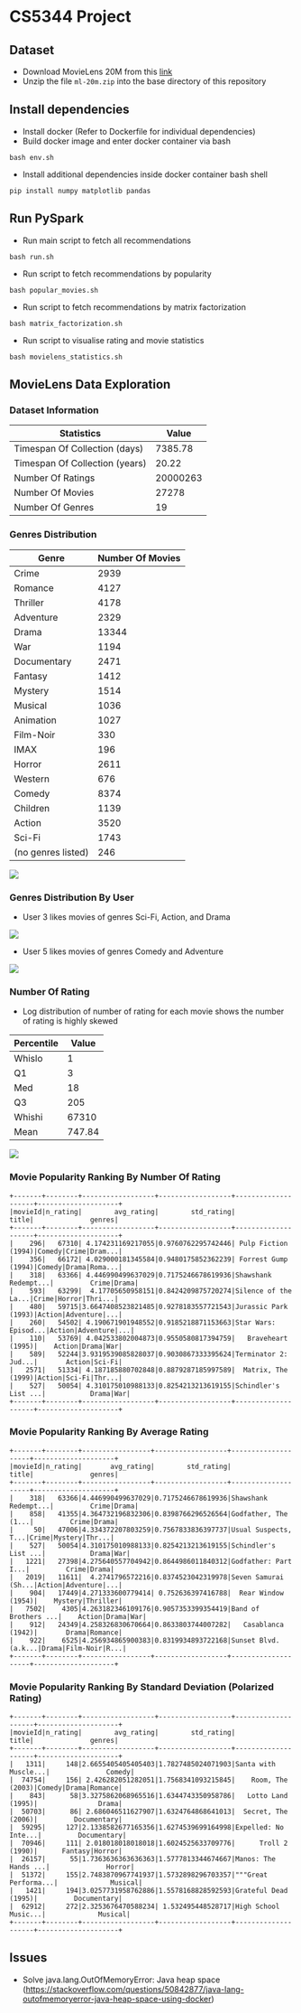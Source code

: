 # CS5344 Project

## Dataset
- Download MovieLens 20M from this [link](https://grouplens.org/datasets/movielens/20m/)
- Unzip the file `ml-20m.zip` into the base directory of this repository

## Install dependencies
- Install docker (Refer to Dockerfile for individual dependencies)
- Build docker image and enter docker container via bash
```
bash env.sh
```
- Install additional dependencies inside docker container bash shell
```
pip install numpy matplotlib pandas
```

## Run PySpark
- Run main script to fetch all recommendations
```
bash run.sh
```
- Run script to fetch recommendations by popularity
```
bash popular_movies.sh
```
- Run script to fetch recommendations by matrix factorization
```
bash matrix_factorization.sh
```
- Run script to visualise rating and movie statistics
```
bash movielens_statistics.sh
```

## MovieLens Data Exploration

### Dataset Information

Statistics | Value
--- | ---
Timespan Of Collection (days) | 7385.78
Timespan Of Collection (years) | 20.22
Number Of Ratings | 20000263
Number Of Movies | 27278
Number Of Genres | 19

### Genres Distribution

Genre | Number Of Movies
--- | ---
Crime | 2939
Romance | 4127
Thriller | 4178
Adventure | 2329
Drama | 13344
War | 1194
Documentary | 2471
Fantasy | 1412
Mystery | 1514
Musical | 1036
Animation | 1027
Film-Noir | 330
IMAX | 196
Horror | 2611
Western | 676
Comedy | 8374
Children | 1139
Action | 3520
Sci-Fi | 1743
(no genres listed) | 246

<img src="imgs/genres_distribution.png">

### Genres Distribution By User
- User 3 likes movies of genres Sci-Fi, Action, and Drama

<img src="imgs/genres_distribution_for_user_3.png">

- User 5 likes movies of genres Comedy and Adventure

<img src="imgs/genres_distribution_for_user_5.png">


### Number Of Rating
- Log distribution of number of rating for each movie shows the number of rating is highly skewed

Percentile | Value
--- | ---
Whislo | 1
Q1 | 3
Med | 18
Q3 | 205
Whishi | 67310
Mean | 747.84

<img src="imgs/boxplot_distribution_pf_number_of_rating.png">

### Movie Popularity Ranking By Number Of Rating
```
+-------+--------+------------------+------------------+--------------------+--------------------+
|movieId|n_rating|        avg_rating|        std_rating|               title|              genres|
+-------+--------+------------------+------------------+--------------------+--------------------+
|    296|   67310| 4.174231169217055|0.9760762295742446| Pulp Fiction (1994)|Comedy|Crime|Dram...|
|    356|   66172| 4.029000181345584|0.9480175852362239| Forrest Gump (1994)|Comedy|Drama|Roma...|
|    318|   63366| 4.446990499637029|0.7175246678619936|Shawshank Redempt...|         Crime|Drama|
|    593|   63299|  4.17705650958151|0.8424209875720274|Silence of the La...|Crime|Horror|Thri...|
|    480|   59715|3.6647408523821485|0.9278183557721543|Jurassic Park (1993)|Action|Adventure|...|
|    260|   54502| 4.190671901948552|0.9185218871153663|Star Wars: Episod...|Action|Adventure|...|
|    110|   53769| 4.042533802004873|0.9550580817394759|   Braveheart (1995)|    Action|Drama|War|
|    589|   52244|3.9319539085828037|0.9030867333395624|Terminator 2: Jud...|       Action|Sci-Fi|
|   2571|   51334| 4.187185880702848|0.8879287185997589|  Matrix, The (1999)|Action|Sci-Fi|Thr...|
|    527|   50054| 4.310175010988133|0.8254213213619155|Schindler's List ...|           Drama|War|
+-------+--------+------------------+------------------+--------------------+--------------------+
```

### Movie Popularity Ranking By Average Rating
```
+-------+--------+-----------------+------------------+--------------------+--------------------+
|movieId|n_rating|       avg_rating|        std_rating|               title|              genres|
+-------+--------+-----------------+------------------+--------------------+--------------------+
|    318|   63366|4.446990499637029|0.7175246678619936|Shawshank Redempt...|         Crime|Drama|
|    858|   41355|4.364732196832306|0.8398766296526564|Godfather, The (1...|         Crime|Drama|
|     50|   47006|4.334372207803259|0.7567833836397737|Usual Suspects, T...|Crime|Mystery|Thr...|
|    527|   50054|4.310175010988133|0.8254213213619155|Schindler's List ...|           Drama|War|
|   1221|   27398|4.275640557704942|0.8644986011840312|Godfather: Part I...|         Crime|Drama|
|   2019|   11611|  4.2741796572216|0.8374523042319978|Seven Samurai (Sh...|Action|Adventure|...|
|    904|   17449|4.271333600779414| 0.752636397416788|  Rear Window (1954)|    Mystery|Thriller|
|   7502|    4305|4.263182346109176|0.9057353399354419|Band of Brothers ...|    Action|Drama|War|
|    912|   24349|4.258326830670664|0.8633803744007282|   Casablanca (1942)|       Drama|Romance|
|    922|    6525|4.256934865900383|0.8319934893722168|Sunset Blvd. (a.k...|Drama|Film-Noir|R...|
+-------+--------+-----------------+------------------+--------------------+--------------------+
```

### Movie Popularity Ranking By Standard Deviation (Polarized Rating)
```
+-------+--------+------------------+------------------+--------------------+--------------------+
|movieId|n_rating|        avg_rating|        std_rating|               title|              genres|
+-------+--------+------------------+------------------+--------------------+--------------------+
|   1311|     148|2.6655405405405403|1.7827485024071903|Santa with Muscle...|              Comedy|
|  74754|     156| 2.426282051282051|1.7568341093215845|    Room, The (2003)|Comedy|Drama|Romance|
|    843|      58|3.3275862068965516|1.6344743350958786|   Lotto Land (1995)|               Drama|
|  50703|      86| 2.686046511627907|1.6324764868641013|  Secret, The (2006)|         Documentary|
|  59295|     127|2.1338582677165356|1.6274539699164998|Expelled: No Inte...|         Documentary|
|  70946|     111| 2.018018018018018|1.6024525633709776|      Troll 2 (1990)|      Fantasy|Horror|
|  26157|      55|1.7363636363636363|1.5777813344674667|Manos: The Hands ...|              Horror|
|  51372|     155|2.7483870967741937|1.5732898296703357|"""Great Performa...|             Musical|
|   1421|     194|3.0257731958762886|1.5578168828592593|Grateful Dead (1995)|         Documentary|
|  62912|     272|2.3253676470588234| 1.532495448528717|High School Music...|             Musical|
+-------+--------+------------------+------------------+--------------------+--------------------+
```


## Issues
- Solve java.lang.OutOfMemoryError: Java heap space (https://stackoverflow.com/questions/50842877/java-lang-outofmemoryerror-java-heap-space-using-docker)
